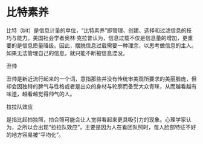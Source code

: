 # 比特素养

比特（bit）是信息计量的单位，“比特素养”即管理、创建、选择和过滤信息的技巧与能力。美国社会学者奥林·克拉普认为，信息过载不仅是信息量的增加，更重要的是信息质量降级。因此，摆脱信息过载需要一种理念，以思考做信息的主人。如果无法管理自己的信息，就只能不断被信息湮没。 

丑帅 

丑帅是新近流行起来的一个词，意指那些并没有传统审美观所要求的美丽脸庞，但却会因独特的脾气与性格或者是出众的身材与轮廓而备受大众青睐，从而越看越有味道，越看越觉得帅气的人。 

拉拉队效应 

是指比起拍独照，拍合照可能会让人觉得看起来更具吸引力的现象。心理学家认为，之所以会出现“拉拉队效应”，主要是因为人在看团队照时，每人脸部特征不好的地方容易被“平均化”。